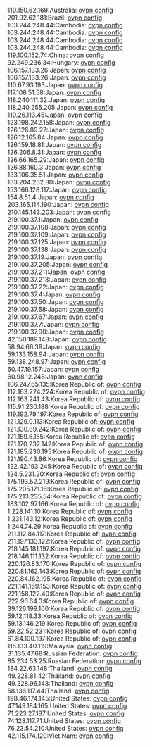 110.150.62.169:Australia: [ovpn config](vpn/110_150_62_169.ovpn)  
201.92.62.181:Brazil: [ovpn config](vpn/201_92_62_181.ovpn)  
103.244.248.44:Cambodia: [ovpn config](vpn/103_244_248_44.ovpn)  
103.244.248.44:Cambodia: [ovpn config](vpn/103_244_248_44.ovpn)  
103.244.248.44:Cambodia: [ovpn config](vpn/103_244_248_44.ovpn)  
103.244.248.44:Cambodia: [ovpn config](vpn/103_244_248_44.ovpn)  
119.100.152.74:China: [ovpn config](vpn/119_100_152_74.ovpn)  
92.249.236.34:Hungary: [ovpn config](vpn/92_249_236_34.ovpn)  
106.157.133.26:Japan: [ovpn config](vpn/106_157_133_26.ovpn)  
106.157.133.26:Japan: [ovpn config](vpn/106_157_133_26.ovpn)  
110.67.93.193:Japan: [ovpn config](vpn/110_67_93_193.ovpn)  
117.108.51.58:Japan: [ovpn config](vpn/117_108_51_58.ovpn)  
118.240.111.32:Japan: [ovpn config](vpn/118_240_111_32.ovpn)  
118.240.255.205:Japan: [ovpn config](vpn/118_240_255_205.ovpn)  
119.26.113.45:Japan: [ovpn config](vpn/119_26_113_45.ovpn)  
123.198.242.158:Japan: [ovpn config](vpn/123_198_242_158.ovpn)  
126.126.89.27:Japan: [ovpn config](vpn/126_126_89_27.ovpn)  
126.12.165.84:Japan: [ovpn config](vpn/126_12_165_84.ovpn)  
126.159.18.81:Japan: [ovpn config](vpn/126_159_18_81.ovpn)  
126.206.8.31:Japan: [ovpn config](vpn/126_206_8_31.ovpn)  
126.66.165.29:Japan: [ovpn config](vpn/126_66_165_29.ovpn)  
126.88.160.3:Japan: [ovpn config](vpn/126_88_160_3.ovpn)  
133.106.35.51:Japan: [ovpn config](vpn/133_106_35_51.ovpn)  
133.204.232.80:Japan: [ovpn config](vpn/133_204_232_80.ovpn)  
153.166.128.117:Japan: [ovpn config](vpn/153_166_128_117.ovpn)  
154.8.51.4:Japan: [ovpn config](vpn/154_8_51_4.ovpn)  
203.165.114.190:Japan: [ovpn config](vpn/203_165_114_190.ovpn)  
210.145.143.203:Japan: [ovpn config](vpn/210_145_143_203.ovpn)  
219.100.37.1:Japan: [ovpn config](vpn/219_100_37_1.ovpn)  
219.100.37.108:Japan: [ovpn config](vpn/219_100_37_108.ovpn)  
219.100.37.109:Japan: [ovpn config](vpn/219_100_37_109.ovpn)  
219.100.37.125:Japan: [ovpn config](vpn/219_100_37_125.ovpn)  
219.100.37.138:Japan: [ovpn config](vpn/219_100_37_138.ovpn)  
219.100.37.19:Japan: [ovpn config](vpn/219_100_37_19.ovpn)  
219.100.37.205:Japan: [ovpn config](vpn/219_100_37_205.ovpn)  
219.100.37.211:Japan: [ovpn config](vpn/219_100_37_211.ovpn)  
219.100.37.213:Japan: [ovpn config](vpn/219_100_37_213.ovpn)  
219.100.37.22:Japan: [ovpn config](vpn/219_100_37_22.ovpn)  
219.100.37.4:Japan: [ovpn config](vpn/219_100_37_4.ovpn)  
219.100.37.50:Japan: [ovpn config](vpn/219_100_37_50.ovpn)  
219.100.37.58:Japan: [ovpn config](vpn/219_100_37_58.ovpn)  
219.100.37.67:Japan: [ovpn config](vpn/219_100_37_67.ovpn)  
219.100.37.7:Japan: [ovpn config](vpn/219_100_37_7.ovpn)  
219.100.37.90:Japan: [ovpn config](vpn/219_100_37_90.ovpn)  
42.150.189.148:Japan: [ovpn config](vpn/42_150_189_148.ovpn)  
58.94.66.39:Japan: [ovpn config](vpn/58_94_66_39.ovpn)  
59.133.158.94:Japan: [ovpn config](vpn/59_133_158_94.ovpn)  
59.138.248.97:Japan: [ovpn config](vpn/59_138_248_97.ovpn)  
60.47.19.157:Japan: [ovpn config](vpn/60_47_19_157.ovpn)  
60.98.12.248:Japan: [ovpn config](vpn/60_98_12_248.ovpn)  
106.247.65.135:Korea Republic of: [ovpn config](vpn/106_247_65_135.ovpn)  
112.163.224.224:Korea Republic of: [ovpn config](vpn/112_163_224_224.ovpn)  
112.163.241.43:Korea Republic of: [ovpn config](vpn/112_163_241_43.ovpn)  
115.91.230.188:Korea Republic of: [ovpn config](vpn/115_91_230_188.ovpn)  
119.192.79.197:Korea Republic of: [ovpn config](vpn/119_192_79_197.ovpn)  
121.129.0.113:Korea Republic of: [ovpn config](vpn/121_129_0_113.ovpn)  
121.130.89.242:Korea Republic of: [ovpn config](vpn/121_130_89_242.ovpn)  
121.159.6.155:Korea Republic of: [ovpn config](vpn/121_159_6_155.ovpn)  
121.170.232.142:Korea Republic of: [ovpn config](vpn/121_170_232_142.ovpn)  
121.185.230.195:Korea Republic of: [ovpn config](vpn/121_185_230_195.ovpn)  
121.190.43.86:Korea Republic of: [ovpn config](vpn/121_190_43_86.ovpn)  
122.42.193.245:Korea Republic of: [ovpn config](vpn/122_42_193_245.ovpn)  
124.5.231.20:Korea Republic of: [ovpn config](vpn/124_5_231_20.ovpn)  
175.193.52.219:Korea Republic of: [ovpn config](vpn/175_193_52_219.ovpn)  
175.205.171.16:Korea Republic of: [ovpn config](vpn/175_205_171_16.ovpn)  
175.213.235.54:Korea Republic of: [ovpn config](vpn/175_213_235_54.ovpn)  
183.102.97.166:Korea Republic of: [ovpn config](vpn/183_102_97_166.ovpn)  
1.228.141.10:Korea Republic of: [ovpn config](vpn/1_228_141_10.ovpn)  
1.231.143.12:Korea Republic of: [ovpn config](vpn/1_231_143_12.ovpn)  
1.244.74.29:Korea Republic of: [ovpn config](vpn/1_244_74_29.ovpn)  
211.112.84.117:Korea Republic of: [ovpn config](vpn/211_112_84_117.ovpn)  
211.197.133.122:Korea Republic of: [ovpn config](vpn/211_197_133_122.ovpn)  
218.145.181.197:Korea Republic of: [ovpn config](vpn/218_145_181_197.ovpn)  
218.146.111.132:Korea Republic of: [ovpn config](vpn/218_146_111_132.ovpn)  
220.126.83.170:Korea Republic of: [ovpn config](vpn/220_126_83_170.ovpn)  
220.81.162.143:Korea Republic of: [ovpn config](vpn/220_81_162_143.ovpn)  
220.84.162.195:Korea Republic of: [ovpn config](vpn/220_84_162_195.ovpn)  
221.141.169.153:Korea Republic of: [ovpn config](vpn/221_141_169_153.ovpn)  
221.158.122.40:Korea Republic of: [ovpn config](vpn/221_158_122_40.ovpn)  
222.96.64.3:Korea Republic of: [ovpn config](vpn/222_96_64_3.ovpn)  
39.126.199.100:Korea Republic of: [ovpn config](vpn/39_126_199_100.ovpn)  
59.12.118.33:Korea Republic of: [ovpn config](vpn/59_12_118_33.ovpn)  
59.13.146.219:Korea Republic of: [ovpn config](vpn/59_13_146_219.ovpn)  
59.22.52.231:Korea Republic of: [ovpn config](vpn/59_22_52_231.ovpn)  
61.84.100.197:Korea Republic of: [ovpn config](vpn/61_84_100_197.ovpn)  
115.133.40.119:Malaysia: [ovpn config](vpn/115_133_40_119.ovpn)  
31.135.47.68:Russian Federation: [ovpn config](vpn/31_135_47_68.ovpn)  
85.234.53.25:Russian Federation: [ovpn config](vpn/85_234_53_25.ovpn)  
184.22.63.148:Thailand: [ovpn config](vpn/184_22_63_148.ovpn)  
49.228.81.42:Thailand: [ovpn config](vpn/49_228_81_42.ovpn)  
49.228.96.143:Thailand: [ovpn config](vpn/49_228_96_143.ovpn)  
58.136.117.44:Thailand: [ovpn config](vpn/58_136_117_44.ovpn)  
198.46.174.145:United States: [ovpn config](vpn/198_46_174_145.ovpn)  
47.149.184.165:United States: [ovpn config](vpn/47_149_184_165.ovpn)  
71.223.27.187:United States: [ovpn config](vpn/71_223_27_187.ovpn)  
74.128.117.71:United States: [ovpn config](vpn/74_128_117_71.ovpn)  
76.23.54.210:United States: [ovpn config](vpn/76_23_54_210.ovpn)  
42.115.174.120:Viet Nam: [ovpn config](vpn/42_115_174_120.ovpn)  
